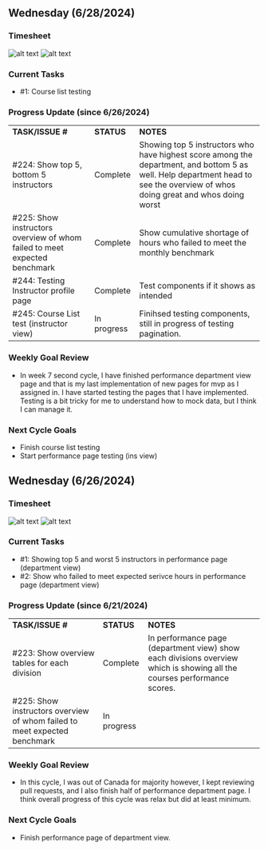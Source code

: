 ## Wednesday (6/28/2024)

### Timesheet
![alt text](https://github.com/UBCO-COSC499-Summer-2024/team-6-capstone-team_6ix/blob/Kevin-weekly-logs/docs/weekly%20logs/Kevin%20Kim/Clockify%20images/6.26-6.27/7.2.1.png)
![alt text](https://github.com/UBCO-COSC499-Summer-2024/team-6-capstone-team_6ix/blob/Kevin-weekly-logs/docs/weekly%20logs/Kevin%20Kim/Clockify%20images/6.26-6.27/7.2.2.png)


### Current Tasks
  * #1: Course list testing

### Progress Update (since 6/26/2024)
<table>
    <tr>
        <td><strong>TASK/ISSUE #</strong>
        </td>
        <td><strong>STATUS</strong>
        </td>
        <td><strong>NOTES</strong>
        </td>
    </tr>
    <tr>
        <!-- Task/Issue # -->
        <td>#224: Show top 5, bottom 5 instructors
        </td>
        <!-- Status -->
        <td>Complete
        </td>
        <!-- Notes -->
        <td>Showing top 5 instructors who have highest score among the department, and bottom 5 as well. Help department head to see the overview of whos doing great and whos doing worst
        </td>
    </tr>
    <tr>
        <!-- Task/Issue # -->
        <td>#225: Show instructors overview of whom failed to meet expected benchmark
        </td>
        <!-- Status -->
        <td>Complete
        </td>
        <!-- Notes -->
        <td>Show cumulative shortage of hours who failed to meet the monthly benchmark
        </td>
    </tr>
    <tr>
        <!-- Task/Issue # -->
        <td>#244: Testing Instructor profile page
        </td>
        <!-- Status -->
        <td>Complete
        </td>
        <!-- Notes -->
        <td>Test components if it shows as intended
        </td>
    </tr>
    <tr>
        <!-- Task/Issue # -->
        <td>#245: Course List test (instructor view)
        </td>
        <!-- Status -->
        <td>In progress
        </td>
        <!-- Notes -->
        <td>Finihsed testing components, still in progress of testing pagination.
        </td>
    </tr>
</table>

### Weekly Goal Review
  * In week 7 second cycle, I have finished performance department view page and that is my last implementation of new pages for mvp as I assigned in. I have started testing the pages that I have implemented. Testing is a bit tricky for me to understand how to mock data, but I think I can manage it. 

### Next Cycle Goals
  * Finish course list testing
  * Start performance page testing (ins view)
    
<!--------------------------------------------------------------------------------------------------------------------------------------------------------------------------------------------->
## Wednesday (6/26/2024)

### Timesheet
![alt text](https://github.com/UBCO-COSC499-Summer-2024/team-6-capstone-team_6ix/blob/Kevin-weekly-logs/docs/weekly%20logs/Kevin%20Kim/Clockify%20images/6.21-6.25/7.1.1.png)
![alt text](https://github.com/UBCO-COSC499-Summer-2024/team-6-capstone-team_6ix/blob/Kevin-weekly-logs/docs/weekly%20logs/Kevin%20Kim/Clockify%20images/6.21-6.25/7.1.2.png)


### Current Tasks
  * #1: Showing top 5 and worst 5 instructors in performance page (department view)
  * #2: Show who failed to meet expected serivce hours in performance page (department view)

### Progress Update (since 6/21/2024)
<table>
    <tr>
        <td><strong>TASK/ISSUE #</strong>
        </td>
        <td><strong>STATUS</strong>
        </td>
        <td><strong>NOTES</strong>
        </td>
    </tr>
    <tr>
        <!-- Task/Issue # -->
        <td>#223: Show overview tables for each division
        </td>
        <!-- Status -->
        <td>Complete
        </td>
        <!-- Notes -->
        <td>In performance page (department view) show each divisions overview which is showing all the courses performance scores.
        </td>
    </tr>
    <tr>
        <!-- Task/Issue # -->
        <td>#225: Show instructors overview of whom failed to meet expected benchmark
        </td>
        <!-- Status -->
        <td>In progress
        </td>
        <!-- Notes -->
        <td>
        </td>
    </tr>
</table>

### Weekly Goal Review
  * In this cycle, I was out of Canada for majority however, I kept reviewing pull requests, and I also finish half of performance department page. I think overall progress of this cycle was relax but did at least minimum.

### Next Cycle Goals
  * Finish performance page of department view.

